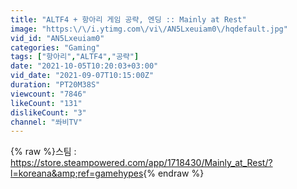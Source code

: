 ```yaml
---
title: "ALTF4 + 항아리 게임 공략, 엔딩 :: Mainly at Rest"
image: "https:\/\/i.ytimg.com\/vi\/AN5Lxeuiam0\/hqdefault.jpg"
vid_id: "AN5Lxeuiam0"
categories: "Gaming"
tags: ["항아리","ALTF4","공략"]
date: "2021-10-05T10:20:03+03:00"
vid_date: "2021-09-07T10:15:00Z"
duration: "PT20M38S"
viewcount: "7846"
likeCount: "131"
dislikeCount: "3"
channel: "쏴비TV"
---
```

{% raw %}스팀 : <a rel="nofollow" target="blank" href="https://store.steampowered.com/app/1718430/Mainly_at_Rest/?l=koreana&amp;ref=gamehypes">https://store.steampowered.com/app/1718430/Mainly_at_Rest/?l=koreana&amp;ref=gamehypes</a>{% endraw %}
